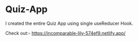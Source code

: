 # Quiz-App
I created the entire Quiz App using single useReducer Hook.

Check out:- https://incomparable-lily-574ef9.netlify.app/
